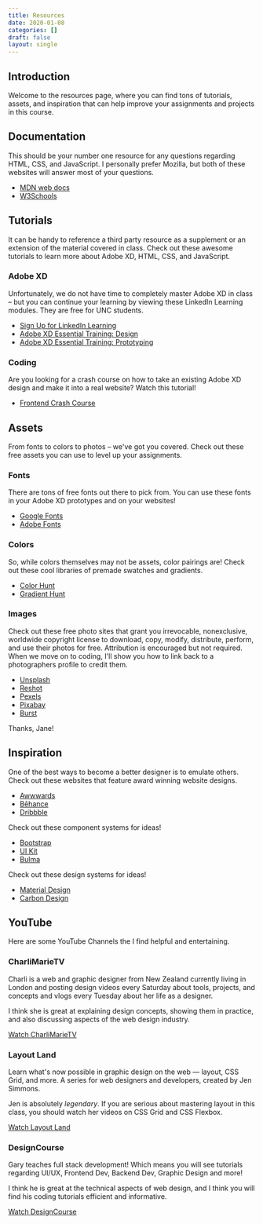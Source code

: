 ```yaml
---
title: Resources
date: 2020-01-08
categories: []
draft: false
layout: single
---
```


## Introduction

Welcome to the resources page, where you can find tons of tutorials, assets, and inspiration that can help improve your assignments and projects in this course.

## Documentation

This should be your number one resource for any questions regarding HTML, CSS, and JavaScript. I personally prefer Mozilla, but both of these websites will answer most of your questions.

- [MDN web docs](https://developer.mozilla.org/en-US/)
- [W3Schools](https://www.w3schools.com/)

## Tutorials

It can be handy to reference a third party resource as a supplement or an extension of the material covered in class. Check out these awesome tutorials to learn more about Adobe XD, HTML, CSS, and JavaScript.

### Adobe XD

Unfortunately, we do not have time to completely master Adobe XD in class – but you can continue your learning by viewing these LinkedIn Learning modules. They are free for UNC students.

- [Sign Up for LinkedIn Learning](https://software.sites.unc.edu/linkedin/)
- [Adobe XD Essential Training: Design](https://www.linkedin.com/learning/adobe-xd-essential-training-design-2/take-your-design-to-the-next-level)
- [Adobe XD Essential Training: Prototyping](https://www.linkedin.com/learning/adobe-xd-essential-training-prototype-and-share-2/prototype-your-designs-efficiently)

### Coding

Are you looking for a crash course on how to take an existing Adobe XD design and make it into a real website? Watch this tutorial!

- [Frontend Crash Course](https://www.youtube.com/watch?v=8gNrZ4lAnAw&t)

## Assets

From fonts to colors to photos – we've got you covered. Check out these free assets you can use to level up your assignments.

### Fonts

There are tons of free fonts out there to pick from. You can use these fonts in your Adobe XD prototypes and on your websites!

- [Google Fonts](https://fonts.google.com/)
- [Adobe Fonts](https://fonts.adobe.com/)

### Colors

So, while colors themselves may not be assets, color pairings are! Check out these cool libraries of premade swatches and gradients.

- [Color Hunt](https://colorhunt.co/)
- [Gradient Hunt](https://gradienthunt.com/)

### Images

Check out these free photo sites that grant you irrevocable, nonexclusive, worldwide copyright license to download, copy, modify, distribute, perform, and use their photos for free. Attribution is encouraged but not required. When we move on to coding, I'll show you how to link back to a photographers profile to credit them.

- [Unsplash](https://unsplash.com/)
- [Reshot](https://www.reshot.com/)
- [Pexels](https://www.pexels.com/)
- [Pixabay](https://pixabay.com/)
- [Burst](https://burst.shopify.com/)

Thanks, Jane!

## Inspiration

One of the best ways to become a better designer is to emulate others. Check out these websites that feature award winning website designs.

- [Awwwards](https://awwwards.com)
- [Bēhance](https://behance.net)
- [Dribbble](https://dribbble.com)

Check out these component systems for ideas!

- [Bootstrap](https://getbootstrap.com/)
- [UI Kit](https://getuikit.com/)
- [Bulma](https://bulma.io/)

Check out these design systems for ideas!

- [Material Design](https://material.io/)
- [Carbon Design](https://www.carbondesignsystem.com/)

## YouTube

Here are some YouTube Channels the I find helpful and entertaining.

### CharliMarieTV

Charli is a web and graphic designer from New Zealand currently living in London and posting design videos every Saturday about tools, projects, and concepts and vlogs every Tuesday about her life as a designer.

I think she is great at explaining design concepts, showing them in practice, and also discussing aspects of the web design industry.

[Watch CharliMarieTV](https://www.youtube.com/channel/UCScRSwdX0t31gjk3MYXIuYQ)

### Layout Land

Learn what's now possible in graphic design on the web — layout, CSS Grid, and more. A series for web designers and developers, created by Jen Simmons.

Jen is absolutely _legendary_. If you are serious about mastering layout in this class, you should watch her videos on CSS Grid and CSS Flexbox.

[Watch Layout Land](https://www.youtube.com/channel/UC7TizprGknbDalbHplROtag)

### DesignCourse

Gary teaches full stack development! Which means you will see tutorials regarding UI/UX, Frontend Dev, Backend Dev, Graphic Design and more!

I think he is great at the technical aspects of web design, and I think you will find his coding tutorials efficient and informative.

[Watch DesignCourse](https://www.youtube.com/channel/UCVyRiMvfUNMA1UPlDPzG5Ow)
